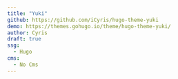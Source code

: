```yaml
---
title: "Yuki"
github: https://github.com/iCyris/hugo-theme-yuki
demo: https://themes.gohugo.io/theme/hugo-theme-yuki/
author: Cyris
draft: true
ssg:
  - Hugo
cms:
  - No Cms
---
```

